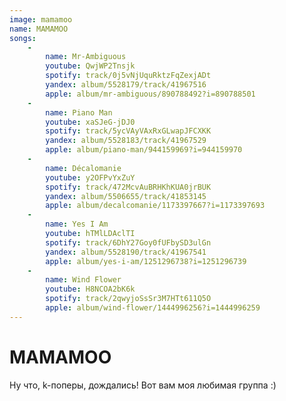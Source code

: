 ```yaml
---
image: mamamoo
name: MAMAMOO
songs:
    -
        name: Mr-Ambiguous
        youtube: QwjWP2Tnsjk
        spotify: track/0j5vNjUquRktzFqZexjADt
        yandex: album/5528179/track/41967516
        apple: album/mr-ambiguous/890788492?i=890788501
    -
        name: Piano Man
        youtube: xaSJeG-jDJ0
        spotify: track/5ycVAyVAxRxGLwapJFCXKK
        yandex: album/5528183/track/41967529
        apple: album/piano-man/944159969?i=944159970
    -
        name: Décalomanie
        youtube: y2OFPvYxZuY
        spotify: track/472McvAuBRHKhKUA0jrBUK
        yandex: album/5506655/track/41853145
        apple: album/decalcomanie/1173397667?i=1173397693
    -
        name: Yes I Am
        youtube: hTMlLDAclTI
        spotify: track/6DhY27Goy0fUFbySD3ulGn
        yandex: album/5528190/track/41967541
        apple: album/yes-i-am/1251296738?i=1251296739
    -
        name: Wind Flower
        youtube: H8NCOA2bK6k
        spotify: track/2qwyjoSsSr3M7HTt611Q5O
        apple: album/wind-flower/1444996256?i=1444996259
---
```

# MAMAMOO

Ну что, k-поперы, дождались! Вот вам моя любимая группа :)